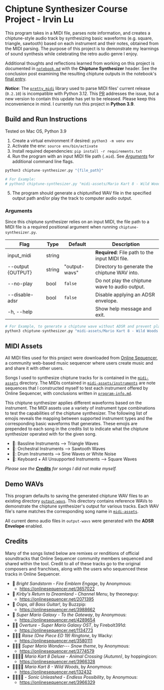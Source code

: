 # Chiptune Synthesizer Course Project - Irvin Lu

This program takes in a MIDI file, parses note information, and creates a chiptune-style audio track by synthesizing basic waveforms
(e.g. square, triangle, sawtooth) based on each instrument and their notes, obtained from the MIDI parsing. The purpose of this project
is to demonstrate my learnings of sound synthesis while celebrating the retro audio genre I enjoy.

Additional thoughts and reflections learned from working on this project is documented in [`notebook.md`](../../notebook.md) with the
**Chiptune Synthesizer** header. See the conclusion post examining the resulting chiptune outputs in the notebook's
[final entry](../../notebook.md/#12724---chiptune-synthesizer-conclusions).

**_Notice_**: The [`pretty_midi`](https://craffel.github.io/pretty-midi/) library used to parse MIDI files' current release (`0.2.10`)
is incompatible with Python 3.12. This [PR](https://github.com/craffel/pretty-midi/pull/252) addresses the issue, but a new version to
contain this update has yet to be released. Please keep this inconvenience in mind. I currently run this project in **Python 3.9**.

## Build and Run Instructions

Tested on Mac OS, Python 3.9

1. Create a virtual environment if desired: `python3 -m venv env`
2. Activate the env: `source env/bin/activate`
3. Install required dependencies: `pip install -r requirements.txt`
4. Run the program with an input MIDI file path (`.mid`). See [_Arguments_](#arguments) for additional command line flags.

```python
python3 chiptune-synthesizer.py "{file_path}"

# For Example:
# python3 chiptune-synthesizer.py "midi-assets/Mario Kart 8 - Wild Woods.mid"
```

5. The program should generate a chiptunified WAV file in the specified output path and/or play the track to computer audio output.

### Arguments

Since this chiptune synthesizer relies on an input MIDI, the file path to a MIDI file is a required positional argument when running `chiptune-synthesizer.py`.

| Flag              | Type   | Default       | Description                                     |
| ----------------- | ------ | ------------- | ----------------------------------------------- |
| input_midi        | string |               | **Required**: File path to the input MIDI file. |
| --output {OUTPUT} | string | "output-wavs" | Directory to generate the chiptune WAV into.    |
| --no-play         | bool   | `false`       | Do not play the chiptune wave to audio output.  |
| --disable-adsr    | bool   | `false`       | Disable applying an ADSR envelope.              |
| -h, --help        |        |               | Show help message and exit.                     |

```python
# For Example, to generate a chiptune wave without ADSR and prevent playing audio to speakers:
python3 chiptune-synthesizer.py "midi-assets/Mario Kart 8 - Wild Woods.mid" --disable-adsr --no-play --output "output-wavs"
```

## MIDI Assets

All MIDI files used for this project were downloaded from [Online Sequencer](https://onlinesequencer.net/), a community web-based
music sequencer where users create music and and share it with other users.

Songs I used to synthesize chiptune tracks for is contained in the [`midi-assets`](midi-assets) directory. The MIDIs contained in
[`midi-assets/instruments`](midi-assets/instruments) are note sequences that I constructed myself to test each instrument offered by
Online Sequencer, with conclusions written in [`program-info.md`](midi-assets/instruments/program-info.md).

This chiptune synthesizer applies different waveforms based on the instrument. The MIDI assets use a variety of instrument type
combinations to test the capabilities of the chiptune synthesizer. The following list of emojis reveals the mapping between
supported instrument types and the corresponding basic waveforms that generates. These emojis are prepended to each song in the credits list to indicate what the chiptune synthesizer operated with for the given song.

- 🎸: Bassline Instruments --> Triangle Waves
- 🎺: Orchestral Instruments --> Sawtooth Waves
- 🥁: Drum Instruments --> Sine Waves or White Noise
- 🎹: Keyboard + All Unsupported Instruments --> Square Waves

_Please see the [**Credits**](#credits) for songs I did not make myself._

## Demo WAVs

This program defaults to saving the generated chiptune WAV files to an existing directory [`output-wavs`](output-wavs/).
This directory contains reference WAVs to demonstrate the chiptune synthesizer's output for various tracks. Each WAV file's name
matches the corresponding song name in [`midi-assets`](midi-assets/).

All current demo audio files in `output-wavs` were generated with the **ADSR Envelope** enabled.

## Credits

Many of the songs listed below are remixes or renditions of official soundtracks that Online Sequencer community members sequenced and
shared within the tool. Credit to all of these tracks go to the original composers and franchises, along with the users who sequenced
these tracks in Online Sequencer.

- 🎹 _Bright Sandstorm - Fire Emblem Engage_, by Anonymous:
  - https://onlinesequencer.net/3657022
- 🎹 _Kirby's Return to Dreamland - Channel Menu_, by theoneguy:
  - https://onlinesequencer.net/2071395
- 🎸 _Oops, all Bass Guitar!_, by Buzzpip:
  - https://onlinesequencer.net/3988662
- 🎺 _Super Mario Galaxy - To the Gateway_, by Anonymous:
  - https://onlinesequencer.net/4289654
- 🎹🎺 _Overture - Super Mario Galaxy OST_, by Firebolt391d:
  - https://onlinesequencer.net/1134773
- 🎹🥁🎺 _Raise (One Piece ED 19) Ringtone_, by Wacky:
  - https://onlinesequencer.net/3580111
- 🎹🥁🎺 _Super Mario Wonder--- Snow theme_, by Anonymous:
  - https://onlinesequencer.net/3774579
- 🎹🎸🥁🎺 _Mario Kart 8 Deluxe - Animal Crossing (Autumn)_, by hoppingicon:
  - https://onlinesequencer.net/3966328
- 🎹🎸🥁🎺 _Mario Kart 8 - Wild Woods_, by Anonymous:
  - https://onlinesequencer.net/132432
- 🎹🎸🥁🎺 - _Sonic Unleashed - Endless Possibility_, by Anonymous:
  - https://onlinesequencer.net/3966329
